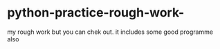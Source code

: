# python-practice-rough-work-
my rough work but you can chek out.
it includes some good programme also
